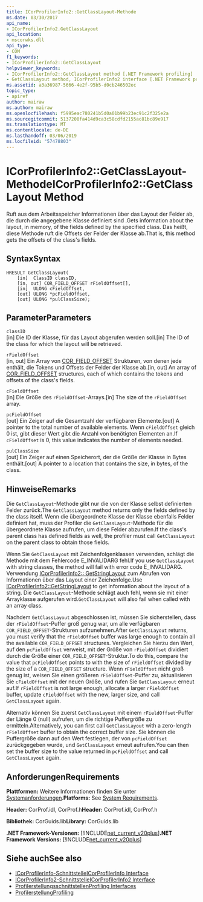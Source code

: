 ```yaml
---
title: ICorProfilerInfo2::GetClassLayout-Methode
ms.date: 03/30/2017
api_name:
- ICorProfilerInfo2.GetClassLayout
api_location:
- mscorwks.dll
api_type:
- COM
f1_keywords:
- ICorProfilerInfo2::GetClassLayout
helpviewer_keywords:
- ICorProfilerInfo2::GetClassLayout method [.NET Framework profiling]
- GetClassLayout method, ICorProfilerInfo2 interface [.NET Framework profiling]
ms.assetid: a3a36987-5666-4e2f-95b5-d0cb246502ec
topic_type:
- apiref
author: mairaw
ms.author: mairaw
ms.openlocfilehash: f5995eac780241b5d0a01b99b23ec91c2f325e2a
ms.sourcegitcommit: 5137208fa414d9ca3c58cdfd2155ac81bc89e917
ms.translationtype: MT
ms.contentlocale: de-DE
ms.lasthandoff: 03/06/2019
ms.locfileid: "57478803"
---
```

# <a name="icorprofilerinfo2getclasslayout-method"></a><span data-ttu-id="6087f-102">ICorProfilerInfo2::GetClassLayout-Methode</span><span class="sxs-lookup"><span data-stu-id="6087f-102">ICorProfilerInfo2::GetClassLayout Method</span></span>
<span data-ttu-id="6087f-103">Ruft aus dem Arbeitsspeicher Informationen über das Layout der Felder ab, die durch die angegebene Klasse definiert sind .</span><span class="sxs-lookup"><span data-stu-id="6087f-103">Gets information about the layout, in memory, of the fields defined by the specified class.</span></span> <span data-ttu-id="6087f-104">Das heißt, diese Methode ruft die Offsets der Felder der Klasse ab.</span><span class="sxs-lookup"><span data-stu-id="6087f-104">That is, this method gets the offsets of the class's fields.</span></span>  
  
## <a name="syntax"></a><span data-ttu-id="6087f-105">Syntax</span><span class="sxs-lookup"><span data-stu-id="6087f-105">Syntax</span></span>  
  
```  
HRESULT GetClassLayout(  
    [in]  ClassID classID,  
    [in, out] COR_FIELD_OFFSET rFieldOffset[],  
    [in]  ULONG cFieldOffset,  
    [out] ULONG *pcFieldOffset,  
    [out] ULONG *pulClassSize);  
```  
  
## <a name="parameters"></a><span data-ttu-id="6087f-106">Parameter</span><span class="sxs-lookup"><span data-stu-id="6087f-106">Parameters</span></span>  
 `classID`  
 <span data-ttu-id="6087f-107">[in] Die ID der Klasse, für das Layout abgerufen werden soll.</span><span class="sxs-lookup"><span data-stu-id="6087f-107">[in] The ID of the class for which the layout will be retrieved.</span></span>  
  
 `rFieldOffset`  
 <span data-ttu-id="6087f-108">[in, out] Ein Array von [COR_FIELD_OFFSET](../../../../docs/framework/unmanaged-api/metadata/cor-field-offset-structure.md) Strukturen, von denen jede enthält, die Tokens und Offsets der Felder der Klasse ab.</span><span class="sxs-lookup"><span data-stu-id="6087f-108">[in, out] An array of [COR_FIELD_OFFSET](../../../../docs/framework/unmanaged-api/metadata/cor-field-offset-structure.md) structures, each of which contains the tokens and offsets of the class's fields.</span></span>  
  
 `cFieldOffset`  
 <span data-ttu-id="6087f-109">[in] Die Größe des `rFieldOffset`-Arrays.</span><span class="sxs-lookup"><span data-stu-id="6087f-109">[in] The size of the `rFieldOffset` array.</span></span>  
  
 `pcFieldOffset`  
 <span data-ttu-id="6087f-110">[out] Ein Zeiger auf die Gesamtzahl der verfügbaren Elemente.</span><span class="sxs-lookup"><span data-stu-id="6087f-110">[out] A pointer to the total number of available elements.</span></span> <span data-ttu-id="6087f-111">Wenn `cFieldOffset` gleich 0 ist, gibt dieser Wert gibt die Anzahl von benötigten Elementen an.</span><span class="sxs-lookup"><span data-stu-id="6087f-111">If `cFieldOffset` is 0, this value indicates the number of elements needed.</span></span>  
  
 `pulClassSize`  
 <span data-ttu-id="6087f-112">[out] Ein Zeiger auf einen Speicherort, der die Größe der Klasse in Bytes enthält.</span><span class="sxs-lookup"><span data-stu-id="6087f-112">[out] A pointer to a location that contains the size, in bytes, of the class.</span></span>  
  
## <a name="remarks"></a><span data-ttu-id="6087f-113">Hinweise</span><span class="sxs-lookup"><span data-stu-id="6087f-113">Remarks</span></span>  
 <span data-ttu-id="6087f-114">Die `GetClassLayout`-Methode gibt nur die von der Klasse selbst definierten Felder zurück.</span><span class="sxs-lookup"><span data-stu-id="6087f-114">The `GetClassLayout` method returns only the fields defined by the class itself.</span></span> <span data-ttu-id="6087f-115">Wenn die übergeordnete Klasse der Klasse ebenfalls Felder definiert hat, muss der Profiler die `GetClassLayout`-Methode für die übergeordnete Klasse aufrufen, um diese Felder abzurufen.</span><span class="sxs-lookup"><span data-stu-id="6087f-115">If the class's parent class has defined fields as well, the profiler must call `GetClassLayout` on the parent class to obtain those fields.</span></span>  
  
 <span data-ttu-id="6087f-116">Wenn Sie `GetClassLayout` mit Zeichenfolgenklassen verwenden, schlägt die Methode mit dem Fehlercode E_INVALIDARG fehl.</span><span class="sxs-lookup"><span data-stu-id="6087f-116">If you use `GetClassLayout` with string classes, the method will fail with error code E_INVALIDARG.</span></span> <span data-ttu-id="6087f-117">Verwendung [ICorProfilerInfo2:: GetStringLayout](../../../../docs/framework/unmanaged-api/profiling/icorprofilerinfo2-getstringlayout-method.md) zum Abrufen von Informationen über das Layout einer Zeichenfolge.</span><span class="sxs-lookup"><span data-stu-id="6087f-117">Use [ICorProfilerInfo2::GetStringLayout](../../../../docs/framework/unmanaged-api/profiling/icorprofilerinfo2-getstringlayout-method.md) to get information about the layout of a string.</span></span> <span data-ttu-id="6087f-118">Die `GetClassLayout`-Methode schlägt auch fehl, wenn sie mit einer Arrayklasse aufgerufen wird.</span><span class="sxs-lookup"><span data-stu-id="6087f-118">`GetClassLayout` will also fail when called with an array class.</span></span>  
  
 <span data-ttu-id="6087f-119">Nachdem `GetClassLayout` abgeschlossen ist, müssen Sie sicherstellen, dass der `rFieldOffset`-Puffer groß genug war, um alle verfügbaren `COR_FIELD_OFFSET`-Strukturen aufzunehmen.</span><span class="sxs-lookup"><span data-stu-id="6087f-119">After `GetClassLayout` returns, you must verify that the `rFieldOffset` buffer was large enough to contain all the available `COR_FIELD_OFFSET` structures.</span></span> <span data-ttu-id="6087f-120">Vergleichen Sie hierzu den Wert, auf den `pcFieldOffset` verweist, mit der Größe von `rFieldOffset` dividiert durch die Größe einer `COR_FIELD_OFFSET`-Struktur.</span><span class="sxs-lookup"><span data-stu-id="6087f-120">To do this, compare the value that `pcFieldOffset` points to with the size of `rFieldOffset` divided by the size of a `COR_FIELD_OFFSET` structure.</span></span> <span data-ttu-id="6087f-121">Wenn `rFieldOffset` nicht groß genug ist, weisen Sie einen größeren `rFieldOffset`-Puffer zu, aktualisieren Sie `cFieldOffset` mit der neuen Größe, und rufen Sie `GetClassLayout` erneut auf.</span><span class="sxs-lookup"><span data-stu-id="6087f-121">If `rFieldOffset` is not large enough, allocate a larger `rFieldOffset` buffer, update `cFieldOffset` with the new, larger size, and call `GetClassLayout` again.</span></span>  
  
 <span data-ttu-id="6087f-122">Alternativ können Sie zuerst `GetClassLayout` mit einem `rFieldOffset`-Puffer der Länge 0 (null) aufrufen, um die richtige Puffergröße zu ermitteln.</span><span class="sxs-lookup"><span data-stu-id="6087f-122">Alternatively, you can first call `GetClassLayout` with a zero-length `rFieldOffset` buffer to obtain the correct buffer size.</span></span> <span data-ttu-id="6087f-123">Sie können die Puffergröße dann auf den Wert festlegen, der von `pcFieldOffset` zurückgegeben wurde, und `GetClassLayout` erneut aufrufen.</span><span class="sxs-lookup"><span data-stu-id="6087f-123">You can then set the buffer size to the value returned in `pcFieldOffset` and call `GetClassLayout` again.</span></span>  
  
## <a name="requirements"></a><span data-ttu-id="6087f-124">Anforderungen</span><span class="sxs-lookup"><span data-stu-id="6087f-124">Requirements</span></span>  
 <span data-ttu-id="6087f-125">**Plattformen:** Weitere Informationen finden Sie unter [Systemanforderungen](../../../../docs/framework/get-started/system-requirements.md).</span><span class="sxs-lookup"><span data-stu-id="6087f-125">**Platforms:** See [System Requirements](../../../../docs/framework/get-started/system-requirements.md).</span></span>  
  
 <span data-ttu-id="6087f-126">**Header:** CorProf.idl, CorProf.h</span><span class="sxs-lookup"><span data-stu-id="6087f-126">**Header:** CorProf.idl, CorProf.h</span></span>  
  
 <span data-ttu-id="6087f-127">**Bibliothek:** CorGuids.lib</span><span class="sxs-lookup"><span data-stu-id="6087f-127">**Library:** CorGuids.lib</span></span>  
  
 <span data-ttu-id="6087f-128">**.NET Framework-Versionen:** [!INCLUDE[net_current_v20plus](../../../../includes/net-current-v20plus-md.md)]</span><span class="sxs-lookup"><span data-stu-id="6087f-128">**.NET Framework Versions:** [!INCLUDE[net_current_v20plus](../../../../includes/net-current-v20plus-md.md)]</span></span>  
  
## <a name="see-also"></a><span data-ttu-id="6087f-129">Siehe auch</span><span class="sxs-lookup"><span data-stu-id="6087f-129">See also</span></span>
- [<span data-ttu-id="6087f-130">ICorProfilerInfo-Schnittstelle</span><span class="sxs-lookup"><span data-stu-id="6087f-130">ICorProfilerInfo Interface</span></span>](../../../../docs/framework/unmanaged-api/profiling/icorprofilerinfo-interface.md)
- [<span data-ttu-id="6087f-131">ICorProfilerInfo2-Schnittstelle</span><span class="sxs-lookup"><span data-stu-id="6087f-131">ICorProfilerInfo2 Interface</span></span>](../../../../docs/framework/unmanaged-api/profiling/icorprofilerinfo2-interface.md)
- [<span data-ttu-id="6087f-132">Profilerstellungsschnittstellen</span><span class="sxs-lookup"><span data-stu-id="6087f-132">Profiling Interfaces</span></span>](../../../../docs/framework/unmanaged-api/profiling/profiling-interfaces.md)
- [<span data-ttu-id="6087f-133">Profilerstellung</span><span class="sxs-lookup"><span data-stu-id="6087f-133">Profiling</span></span>](../../../../docs/framework/unmanaged-api/profiling/index.md)
